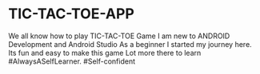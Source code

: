 # TIC-TAC-TOE-APP
We all know how to play TIC-TAC-TOE Game
I am new to ANDROID Development and Android Studio
As a beginner I started my journey here.
Its fun and easy to make this game
Lot more there to learn
#AlwaysASelfLearner.
#Self-confident
